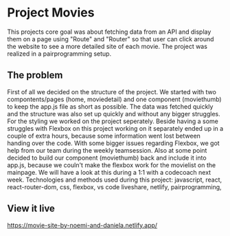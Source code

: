 <!-- @format -->

# Project Movies

This projects core goal was about fetching data from an API and display them on a page using "Route" and "Router" so that user can click around the website to see a more detailed site of each movie. The project was realized in a pairprogramming setup.

## The problem

First of all we decided on the structure of the project. We started with two compontents/pages (home, moviedetail) and one component (moviethumb) to keep the app.js file as short as possible. The data was fetched quickly and the structure was also set up quickly and without any bigger struggles. For the styling we worked on the project seperately. Beside having a some struggles with Flexbox on this project working on it separately ended up in a couple of extra hours, because some information went lost between handing over the code. With some bigger issues regarding Flexbox, we got help from our team during the weekly teamsession. Also at some point decided to build our component (moviethumb) back and include it into app.js, because we couln't make the flexbox work for the movielist on the mainpage. We will have a look at this during a 1:1 with a codecoach next week.
Technologies and methods used during this project: javascript, react, react-router-dom, css, flexbox, vs code liveshare, netlify, pairprogramming,

## View it live

https://movie-site-by-noemi-and-daniela.netlify.app/
